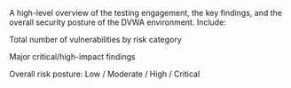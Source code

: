 A high-level overview of the testing engagement, the key findings, and the overall security posture of the DVWA environment. Include:

Total number of vulnerabilities by risk category

Major critical/high-impact findings

Overall risk posture: Low / Moderate / High / Critical